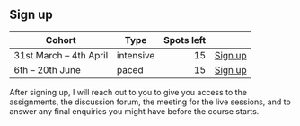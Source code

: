## Sign up


| Cohort | Type | Spots left | |
| - | - | -: | - |
| 31st March – 4th April | intensive | 15 | <a href="https://mathspp.gumroad.com/l/intermediate-python-course?wanted=true&variant=Intensive+cohort:+31st+March+%E2%80%93+4th+April" target="_blank" class="btn">Sign up</a> |
| 6th – 20th June | paced | 15 | <a href="https://mathspp.gumroad.com/l/intermediate-python-course?wanted=true&variant=Paced+cohort:+6th+%E2%80%93+20th+June" target="_blank" class="btn">Sign up</a> |


After signing up, I will reach out to you to give you access to the assignments, the discussion forum, the meeting for the live sessions, and to answer any final enquiries you might have before the course starts.
